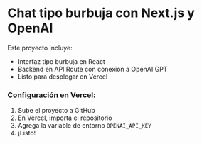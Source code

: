 # Chat tipo burbuja con Next.js y OpenAI

Este proyecto incluye:

- Interfaz tipo burbuja en React
- Backend en API Route con conexión a OpenAI GPT
- Listo para desplegar en Vercel

### Configuración en Vercel:

1. Sube el proyecto a GitHub
2. En Vercel, importa el repositorio
3. Agrega la variable de entorno `OPENAI_API_KEY`
4. ¡Listo!

